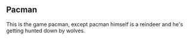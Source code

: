 ## Pacman
This is the game pacman, except pacman himself is a reindeer and he's getting hunted down by wolves.
